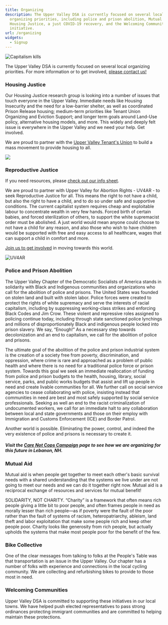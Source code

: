```yaml
---
title: Organizing
description: The Upper Valley DSA is currently focused on several local
  organizing priorities, including police and prison abolition, Mutual Aid,
  Housing Justice, a just COVID-19 recovery, and the Welcoming Communities
  initiative.
url: /organizing
widgets:
  - Signup
---
```

![Capitalism kills](/uploads/lebpolice.png)

The Upper Valley DSA is currently focused on several local organizing priorities. For more information or to get involved, [please contact us! ](https://uppervalleydsa.org/contact/)

### Housing Justice

Our Housing Justice research group is looking into a number of issues that touch everyone in the Upper Valley.  Immediate needs like Housing Insecurity and the need for a low-barrier shelter, as well as coordinated Prison Release housing; medium-term priorities like Tenant Union Organizing and Eviction Support; and longer term goals around Land-Use policy, alternative housing models, and more. This widely and deeply felt issue is everywhere in the Upper Valley and we need your help. Get involved. 

We are proud to partner with the [Upper Valley Tenant's Union](https://www.uppervalleytenants.org/) to build a mass movement to provide housing to all. 

![](/uploads/uvtu.png)

### Reproductive Justice

If you need resources, please [check out our info sheet](https://docs.google.com/document/d/1vwqsYHljgU_6XBahkBfP0lE0H8_rFRhvwZOSc7SYnUo/edit?usp=sharing). 

We are proud to partner with Upper Valley for Abortion Rights - UV4AR - to seek Reproductive Justice for all. This means the right to not have a child, but also the right to have a child, and to do so under safe and supportive conditions. The current capitalist system requires cheap and exploitable labour to concentrate wealth in very few hands. Forced birth of certain babies, and forced sterilization of others, to support the white supremacist order must be abolished. A just world would mean anyone could choose to not have a child for any reason, and also those who wish to have children would be supported with free and easy access to all healthcare, wages that can support a child in comfort and more. 

[Join us to get involved](/contact) in moving towards this world. 

![UV4AR](/uploads/upper-valley-for-abortion-rights-uv4r.png "Upper Valley for Abortion Rights")

### Police and Prison Abolition

The Upper Valley Chapter of the Democratic Socialists of America stands in solidarity with Black and Indigenous communities and organizations who call for the abolition of police and prisons. The United States was founded on stolen land and built with stolen labor. Police forces were created to protect the rights of white supremacy and serve the interests of racial capitalism, including by suppressing working-class strikes and enforcing Black Codes and Jim Crow. These violent and repressive roles assigned to policing continue today, including through state sanctioned police lynchings and millions of disproportionately Black and indigenous people locked into prison slavery. We say, “Enough!” As a necessary step towards decolonization and an end to capitalism, we call for the abolition of police and prisons.

The ultimate goal of the abolition of the police and prison industrial system is the creation of a society free from poverty, discrimination, and oppression, where crime is rare and approached as a problem of public health and where there is no need for a traditional police force or prison system. Towards this goal we seek an immediate reallocation of funding from police and prison budgets to the health, housing, library, social service, parks, and public works budgets that assist and lift up people in need and create livable communities for all. We further call on social service agencies to cease collaborating with police, insisting instead that communities in need are best and most safely supported by social service professionals. Seeking as well an end to the racist criminalization of undocumented workers, we call for an immediate halt to any collaboration between local and state governments and those on their employ with Immigration and Customs Enforcement (ICE) and Border Patrol.

Another world is possible. Eliminating the power, control, and indeed the very existence of police and prisons is necessary to create it.

##### Visit the [Care Not Cops Campaign](/care-not-cops) page to see how we are organizing for this future in Lebanon, NH.

### Mutual Aid

Mutual aid is when people get together to meet each other's basic survival needs with a shared understanding that the systems we live under are not going to meet our needs and we can do it together right now. Mutual aid is a reciprocal exchange of resources and services for mutual benefit!

SOLIDARITY, NOT CHARITY. “Charity” is a framework that often means rich people giving a little bit to poor people, and often frames people in need as morally lesser than rich people—as if poverty were the fault of the poor rather than the fault of systems of racism, heteropatriarchy, ableism, land theft and labor exploitation that make some people rich and keep other people poor. Charity looks like generosity from rich people, but actually upholds the systems that make most people poor for the benefit of the few.

### Bike Collective

One of the clear messages from talking to folks at the People's Table was that transportation is an issue in the Upper Valley. Our chapter has a number of folks with experience and connections in the local cycling community. We are collecting and refurbishing bikes to provide to those most in need. 

### Welcoming Communities

Upper Valley DSA is committed to supporting these initiatives in our local towns. We have helped push elected representatives to pass strong ordinances protecting immigrant communities and are committed to helping maintain these protections.